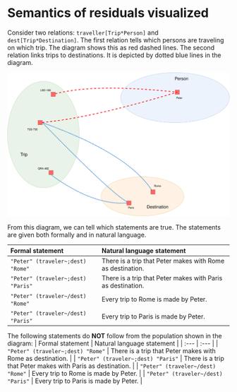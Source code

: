 # Semantics of residuals visualized

Consider two relations: `traveller[Trip*Person]` and `dest[Trip*Destination]`. The first relation tells which persons are traveling on which trip. The diagram shows this as red dashed lines. The second relation links trips to destinations. It is depicted by dotted blue lines in the diagram.

![Venn-diagram for &apos;traveler&apos; and &apos;dest&apos;](../../../.gitbook/assets/venntrips.svg)

From this diagram, we can tell which statements are true. The statements are given both formally and in natural language.

| Formal statement | Natural language statement |
| :--- | :--- |
| `"Peter" (traveler~;dest) "Rome"` | There is a trip that Peter makes with Rome as destination. |
| `"Peter" (traveler~;dest) "Paris"` | There is a trip that Peter makes with Paris as destination. |
| `"Peter" (traveler~/dest) "Rome"` | Every trip to Rome is made by Peter. |
| `"Peter" (traveler~/dest) "Paris"` | Every trip to Paris is made by Peter. |

The following statements do **NOT** follow from the population shown in the diagram:
| Formal statement | Natural language statement |
| :--- | :--- |
| `"Peter" (traveler~;dest) "Rome"` | There is a trip that Peter makes with Rome as destination. |
| `"Peter" (traveler~;dest) "Paris"` | There is a trip that Peter makes with Paris as destination. |
| `"Peter" (traveler~/dest) "Rome"` | Every trip to Rome is made by Peter. |
| `"Peter" (traveler~/dest) "Paris"` | Every trip to Paris is made by Peter. |

